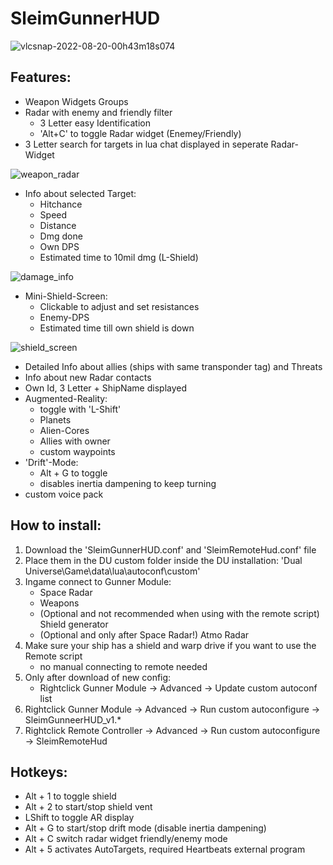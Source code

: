 # SleimGunnerHUD

![vlcsnap-2022-08-20-00h43m18s074](https://user-images.githubusercontent.com/41690269/185805311-6fa58eec-17f0-4b03-b687-9355ded28cea.png)

## Features:
- Weapon Widgets Groups
- Radar with enemy and friendly filter
	- 3 Letter easy Identification
	- 'Alt+C' to toggle Radar widget (Enemey/Friendly)
- 3 Letter search for targets in lua chat displayed in seperate Radar-Widget

![weapon_radar](https://user-images.githubusercontent.com/41690269/187029911-d8237fc8-4b73-4830-a33d-e78e1441b7b8.png)


- Info about selected Target:
	- Hitchance
	- Speed
	- Distance
	- Dmg done
	- Own DPS
	- Estimated time to 10mil dmg (L-Shield)

![damage_info](https://user-images.githubusercontent.com/41690269/187029845-d1d98159-3a41-4a32-b641-5c234b8ffc3f.png)


- Mini-Shield-Screen:
	- Clickable to adjust and set resistances
	- Enemy-DPS
	- Estimated time till own shield is down

![shield_screen](https://user-images.githubusercontent.com/41690269/187029945-6769c270-c482-4924-99a8-3a0673ac600a.png)


- Detailed Info about allies (ships with same transponder tag) and Threats
- Info about new Radar contacts
- Own Id, 3 Letter + ShipName displayed
- Augmented-Reality:
	- toggle with 'L-Shift'
	- Planets
	- Alien-Cores
	- Allies with owner
	- custom waypoints
- 'Drift'-Mode:
	- Alt + G to toggle
	- disables inertia dampening to keep turning
- custom voice pack

## How to install:
1. Download the 'SleimGunnerHUD.conf' and 'SleimRemoteHud.conf' file
2. Place them in the DU custom folder inside the DU installation: 'Dual Universe\Game\data\lua\autoconf\custom'
3. Ingame connect to Gunner Module:
	- Space Radar
	- Weapons
	- (Optional and not recommended when using with the remote script) Shield generator
	- (Optional and only after Space Radar!) Atmo Radar
4. Make sure your ship has a shield and warp drive if you want to use the Remote script
	- no manual connecting to remote needed
5. Only after download of new config:
	- Rightclick Gunner Module -> Advanced -> Update custom autoconf list
6. Rightclick Gunner Module -> Advanced -> Run custom autoconfigure -> SleimGunneerHUD_v1.*
7. Rightclick Remote Controller -> Advanced -> Run custom autoconfigure -> SleimRemoteHud


## Hotkeys:
- Alt + 1 to toggle shield
- Alt + 2 to start/stop shield vent
- LShift to toggle AR display
- Alt + G to start/stop drift mode (disable inertia dampening)
- Alt + C switch radar widget friendly/enemy mode
- Alt + 5 activates AutoTargets, required Heartbeats external program


